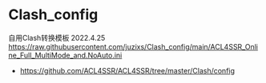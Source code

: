 # Clash_config  
自用Clash转换模板 2022.4.25 
https://raw.githubusercontent.com/juzixs/Clash_config/main/ACL4SSR_Online_Full_MultiMode_and.NoAuto.ini  
* https://github.com/ACL4SSR/ACL4SSR/tree/master/Clash/config  
